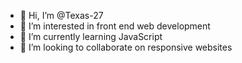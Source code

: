 - 👋 Hi, I’m @Texas-27
- 👀 I’m interested in front end web development 
- 🌱 I’m currently learning JavaScript 
- 💞️ I’m looking to collaborate on responsive websites 

<!---
Texas-27/Texas-27 is a ✨ special ✨ repository because its `README.md` (this file) appears on your GitHub profile.
You can click the Preview link to take a look at your changes.
--->

